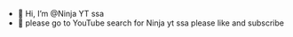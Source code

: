 - 👋 Hi, I’m @Ninja YT ssa
- 👀 please go to YouTube search for Ninja yt ssa please like and subscribe

<!-- Ninja yt ssa/Ninja yt ssa is a ✨ special ✨ repository because its `README.md` (this file) appears on your GitHub profile.
You can click the Preview link to take a look at your changes.
--->
